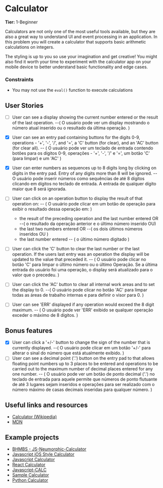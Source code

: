 # Calculator

**Tier:** 1-Beginner

Calculators are not only one of the most useful tools available, but they are
also a great way to understand UI and event processing in an application. In
this problem you will create a calculator that supports basic arithmetic
calculations on integers.

The styling is up to you so use your imagination and get creative! You might
also find it worth your time to experiment with the calculator app on your
mobile device to better understand basic functionality and edge cases.

### Constraints

- You may not use the `eval()` function to execute calculations

## User Stories

-   [ ] User can see a display showing the current number entered or the
result of the last operation.
--( O usuário pode ver um display mostrando o número atual inserido ou o resultado da última operação. )

-   [x] User can see an entry pad containing buttons for the digits 0-9,
operations - '+', '-', '/', and '=', a 'C' button (for clear), and an 'AC'
button (for clear all).
-- ( O usuário pode ver um teclado de entrada contendo botões para os dígitos 0-9,
operações - '+', '-', '/' e '=', um botão 'C' (para limpar) e um 'AC' )

-   [x] User can enter numbers as sequences up to 8 digits long by clicking on
digits in the entry pad. Entry of any digits more than 8 will be ignored.
-- O usuário pode inserir números como sequências de até 8 dígitos clicando em
dígitos no teclado de entrada. A entrada de qualquer dígito maior que 8 será ignorada.

-   [ ] User can click on an operation button to display the result of that
operation on:
-- ( O usuário pode clicar em um botão de operação para exibir o resultado dessa
operação em: )
    * the result of the preceding operation and the last number entered OR
    --( o resultado da operação anterior e o último número inserido OU)
    * the last two numbers entered OR
    --( os dois últimos números inseridos OU )
    * the last number entered -- ( o último número digitado )

-   [ ] User can click the 'C' button to clear the last number or the last
operation. If the users last entry was an operation the display will be
updated to the value that preceded it.
-- ( O usuário pode clicar no botão 'C' para limpar o último número ou o último
Operação. Se a última entrada do usuário foi uma operação, o display será
atualizado para o valor que o precedeu. )
-   [ ] User can click the 'AC' button to clear all internal work areas and
to set the display to 0.
--( O usuário pode clicar no botão 'AC' para limpar todas as áreas de trabalho internas e
para definir o visor para 0. )
-   [ ] User can see 'ERR' displayed if any operation would exceed the
8 digit maximum.
-- ( O usuário pode ver 'ERR' exibido se qualquer operação exceder o
máximo de 8 dígitos. )

## Bonus features

-   [x] User can click a '+/-' button to change the sign of the number that is
currently displayed.
--( O usuário pode clicar em um botão '+/-' para alterar o sinal do número que está
atualmente exibido. )
-   [ ] User can see a decimal point ('.') button on the entry pad to that
allows floating point numbers up to 3 places to be entered and operations to
be carried out to the maximum number of decimal places entered for any one
number.
-- ( O usuário pode ver um botão de ponto decimal ('.') no teclado de entrada para aquele
permite que números de ponto flutuante de até 3 lugares sejam inseridos e operações para
ser realizado com o número máximo de casas decimais inseridas para qualquer
número. )

## Useful links and resources

- [Calculator (Wikipedia)](https://en.wikipedia.org/wiki/Calculator)
- [MDN](https://developer.mozilla.org/en-US/)

## Example projects

- [BHMBS - JS-Neumorphic-Calculator](https://barhouum7.github.io/JS-Neumorphic-Calc.github.io/)
- [Javascript iOS Style Calculator](https://codepen.io/ssmkhrj/full/jOWBQqO)
- [Javascript Calculator](https://codepen.io/giana/pen/GJMBEv)
- [React Calculator](https://codepen.io/mjijackson/pen/xOzyGX)
- [Javascript-CALC](https://github.com/x0uter/javascript-calc)
- [Sample Calculator](https://sevlasnog.github.io/sample-calculator)
- [Python Calculator](https://github.com/kana800/Side-Projects/tree/master/1-Beginner/calculator)
